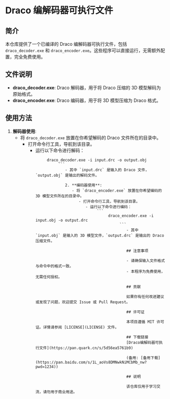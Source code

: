# Draco 编解码器可执行文件

## 简介

本仓库提供了一个已编译的 Draco 编解码器可执行文件，包括 `draco_decoder.exe` 和 `draco_encoder.exe`。这些程序可以直接运行，无需额外配置，完全免费使用。

## 文件说明

- **draco_decoder.exe**: Draco 解码器，用于将 Draco 压缩的 3D 模型解码为原始格式。
- **draco_encoder.exe**: Draco 编码器，用于将 3D 模型压缩为 Draco 格式。

## 使用方法

1. **解码器使用**:
   - 将 `draco_decoder.exe` 放置在你希望解码的 Draco 文件所在的目录中。
      - 打开命令行工具，导航到该目录。
         - 运行以下命令进行解码：
              ```
                   draco_decoder.exe -i input.drc -o output.obj
                        ```
                           - 其中 `input.drc` 是输入的 Draco 文件，`output.obj` 是输出的解码文件。

                           2. **编码器使用**:
                              - 将 `draco_encoder.exe` 放置在你希望编码的 3D 模型文件所在的目录中。
                                 - 打开命令行工具，导航到该目录。
                                    - 运行以下命令进行编码：
                                         ```
                                              draco_encoder.exe -i input.obj -o output.drc
                                                   ```
                                                      - 其中 `input.obj` 是输入的 3D 模型文件，`output.drc` 是输出的 Draco 压缩文件。

                                                      ## 注意事项

                                                      - 请确保输入文件格式与命令中的格式一致。
                                                      - 本程序为免费使用，无需任何授权。

                                                      ## 贡献

                                                      如果你有任何改进建议或发现了问题，欢迎提交 Issue 或 Pull Request。

                                                      ## 许可证

                                                      本项目遵循 MIT 许可证。详情请参阅 [LICENSE](LICENSE) 文件。

                                                      ## 下载链接
                                                      [Draco编解码器可执行文件](https://pan.quark.cn/s/5d56ea5761b9) 

                                                      (备用: [备用下载](https://pan.baidu.com/s/1L_aoVs8DMNwkNiMCbMb_nw?pwd=1234))

                                                      ## 说明

                                                      该仓库仅用于学习交流，请勿用于商业用途。
